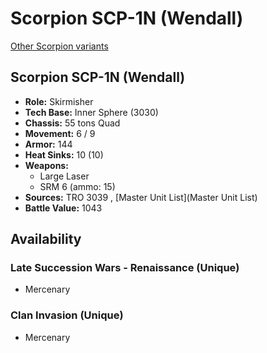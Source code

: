 # Scorpion SCP-1N (Wendall) 

[Other Scorpion variants](../scorpion.md) 

## Scorpion SCP-1N (Wendall) 

- **Role:** Skirmisher 
- **Tech Base:** Inner Sphere (3030) 
- **Chassis:** 55 tons Quad 
- **Movement:** 6 / 9 
- **Armor:** 144 
- **Heat Sinks:** 10 (10) 
- **Weapons:** 
  - Large Laser 
  - SRM 6 (ammo: 15) 
- **Sources:** TRO 3039 , [Master Unit List](Master Unit List) 
- **Battle Value:** 1043 

## Availability 

### Late Succession Wars - Renaissance (Unique) 

- Mercenary 

### Clan Invasion (Unique) 

- Mercenary 

